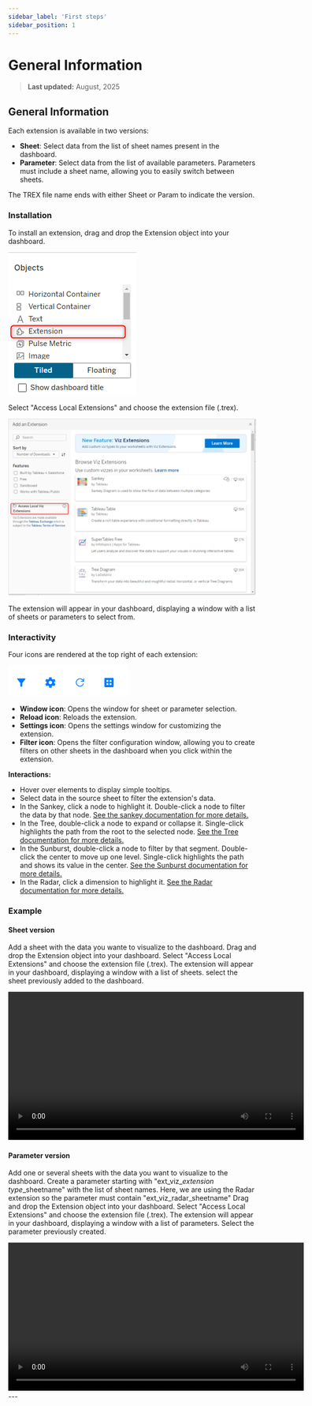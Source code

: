 ```yaml
---
sidebar_label: 'First steps'
sidebar_position: 1
---
```


# General Information

> **Last updated:** August, 2025

## General Information

Each extension is available in two versions:

- **Sheet**: Select data from the list of sheet names present in the dashboard.
- **Parameter**: Select data from the list of available parameters. Parameters must include a sheet name, allowing you to easily switch between sheets.

The TREX file name ends with either Sheet or Param to indicate the version.


### Installation

To install an extension, drag and drop the Extension object into your dashboard.

![dashboard object image](/media/extensions.png)

Select "Access Local Extensions" and choose the extension file (.trex). 

![access local extensions](/media/access_local_extension.png)
 
The extension will appear in your dashboard, displaying a window with a list of sheets or parameters to select from.

### Interactivity

Four icons are rendered at the top right of each extension:

![screenshot of the extensions icons](/media/icons.png)

- **Window icon**: Opens the window for sheet or parameter selection.
- **Reload icon**: Reloads the extension.
- **Settings icon**: Opens the settings window for customizing the extension.
- **Filter icon**: Opens the filter configuration window, allowing you to create filters on other sheets in the dashboard when you click within the extension.

**Interactions:**

- Hover over elements to display simple tooltips.
- Select data in the source sheet to filter the extension's data.
- In the Sankey, click a node to highlight it. Double-click a node to filter the data by that node. [See the sankey documentation for more details.](Sankey.md)
- In the Tree, double-click a node to expand or collapse it. Single-click highlights the path from the root to the selected node. [See the Tree documentation for more details.](Tree.md)
- In the Sunburst, double-click a node to filter by that segment. Double-click the center to move up one level. Single-click highlights the path and shows its value in the center. [See the Sunburst documentation for more details.](Sunburst.md)
- In the Radar, click a dimension to highlight it. [See the Radar documentation for more details.](Radar.md)



### Example

#### Sheet version 

Add a sheet with the data you wante to visualize to the dashboard. Drag and drop the Extension object into your dashboard. Select "Access Local Extensions" and choose the extension file (.trex). The extension will appear in your dashboard, displaying a window with a list of sheets. select the sheet previously added to the dashboard.

<video  controls width="600">
  <source src="/media/radar-display.mp4" type="video/mp4" />
  Your browser does not support the video tag.
</video>


#### Parameter version

Add one or several sheets with the data you want to visualize to the dashboard. Create a parameter starting with "ext_viz_*extension type*_sheetname" with the list of sheet names. Here, we are using the Radar extension so the parameter must contain "ext_viz_radar_sheetname" Drag and drop the Extension object into your dashboard. Select "Access Local Extensions" and choose the extension file (.trex). The extension will appear in your dashboard, displaying a window with a list of parameters. Select the parameter previously created.

<video src="/media/extensions-parameter111.mp4" controls width="600">
  Your browser does not support the video tag.
</video>
---
